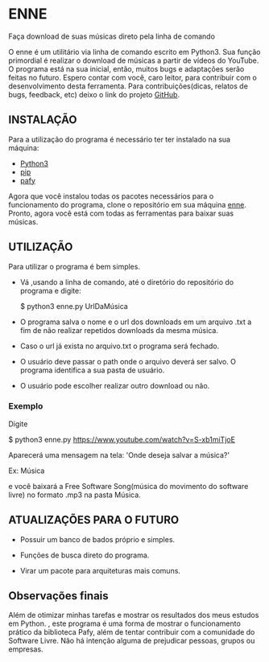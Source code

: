 # ENNE
Faça download de suas músicas direto pela linha de comando

O enne é um utilitário via linha de comando escrito em Python3. Sua função primordial é realizar o download de músicas a partir de vídeos do YouTube.
O programa está na sua inicial, então, muitos bugs e adaptações serão feitas no futuro. Espero contar com você, caro leitor, para contribuir com o desenvolvimento desta ferramenta.
Para contribuições(dicas, relatos de bugs, feedback, etc) deixo o link do projeto [GitHub](https://github.com/viktorsht/enne).

## INSTALAÇÃO

Para a utilização do programa é necessário ter ter instalado na sua máquina:

- [Python3](https://www.python.org/downloads/)
- [pip](https://pypi.org/project/pip/)
- [pafy](https://pypi.org/project/pafy/)

Agora que você instalou todas os pacotes necessários para o funcionamento do programa, clone o repositório em sua máquina [enne](https://github.com/viktorsht/enne.git).  
Pronto, agora você está com todas as ferramentas para baixar suas músicas.  


## UTILIZAÇÃO

Para utilizar o programa é bem simples.
- Vá ,usando a linha de comando, até o diretório do repositório do programa e digite:

  $ python3 enne.py UrlDaMúsica

- O programa salva o nome e o url dos downloads em um arquivo .txt a fim de não realizar repetidos downloads da mesma música.  

- Caso o url já exista no arquivo.txt o programa será fechado.  

- O usuário deve passar o path onde o arquivo deverá ser salvo. O programa identifica a sua pasta de usuário.

- O usuário pode escolher realizar outro download ou não.

### Exemplo

Digite  

  $ python3 enne.py https://www.youtube.com/watch?v=S-xb1miTjoE

Aparecerá uma mensagem na tela: 'Onde deseja salvar a música?'   

  Ex: Música  

e você baixará a Free Software Song(música do movimento do software livre) no formato .mp3 na pasta Música.

## ATUALIZAÇÕES PARA O FUTURO

- Possuir um banco de bados próprio e simples.

- Funções de busca direto do programa.

- Virar um pacote para arquiteturas mais comuns.

## Observações finais

Além de otimizar minhas tarefas e mostrar os resultados dos meus estudos em Python. , este programa é uma forma de mostrar o funcionamento prático da biblioteca Pafy, além de tentar contribuir com a comunidade do Software Livre. Não há intenção alguma de prejudicar pessoas, grupos ou empresas.
